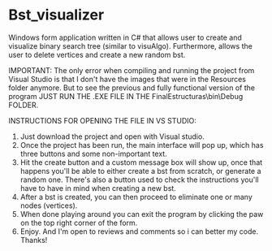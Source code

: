 # Bst_visualizer
Windows form application written in C# that allows user to create and visualize binary search tree (similar to visuAlgo). Furthermore, allows the user to delete vertices and create a new random bst.

IMPORTANT: 
The only error when compiling and running the project from Visual Studio is that I don't have the images that were in the Resources folder anymore. But to see the previous and fully functional version of the program JUST RUN THE .EXE FILE IN THE FinalEstructuras\bin\Debug FOLDER.

INSTRUCTIONS FOR OPENING THE FILE IN VS STUDIO: 
1. Just download the project and open with Visual studio.
2. Once the project has been run, the main interface will pop up, which has three buttons and some non-important text.
3. Hit the create button and a custom message box will show up, once that happens you'll be able to either create a bst from scratch, or generate a random one. There's also a button used to check the instructions you'll have to have in mind when creating a new bst.
4. After a bst is created, you can then proceed to eliminate one or many nodes (vertices).
5. When done playing around you can exit the program by clicking the paw on the top right corner of the form.
6. Enjoy. And I'm open to reviews and comments so i can better my code. Thanks!
